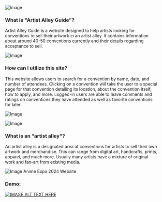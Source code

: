 ![Image](https://github.com/user-attachments/assets/676e9471-714b-4212-b1af-bb4e1824e83d)


### What is "Artist Alley Guide"?
Artist Alley Guide is a website designed to help artists looking for conventions to sell their artwork in an artist alley. It contains information about around 40-50 conventions currently and their details regarding acceptance to sell.

![Image](https://github.com/user-attachments/assets/5cdfe240-5453-4660-96ce-1f9825d121eb)

### How can I utilize this site?
This website allows users to search for a convention by name, date, and number of attendees. Clicking on a convention will take the user to a special page for that convention detailing its location, about the convention itself, how to apply, and more. Logged-in users are able to leave comments and ratings on conventions they have attended as well as favorite conventions for later.

![Image](https://github.com/user-attachments/assets/7175a1e5-97dd-4507-9996-ffe84d1066f6)

![Image](https://github.com/user-attachments/assets/2a808716-1248-4f90-a844-56cbf89ef492)

### What is an "artist alley"?
An artist alley is a designated area at conventions for artists to sell their own artwork and merchandise. This can range from digital art, handcrafts, prints, apparel, and much more. Usually many artists have a mixture of original work and fan-art from existing media.

![Image](https://github.com/user-attachments/assets/fe079a3e-9b21-4381-afaf-94e6263a9e38)
Anime Expo 2024 Website

### Demo:
[![IMAGE ALT TEXT HERE](https://img.youtube.com/vi/_XzZPQO8GPY/0.jpg)](https://www.youtube.com/watch?v=_XzZPQO8GPY)
